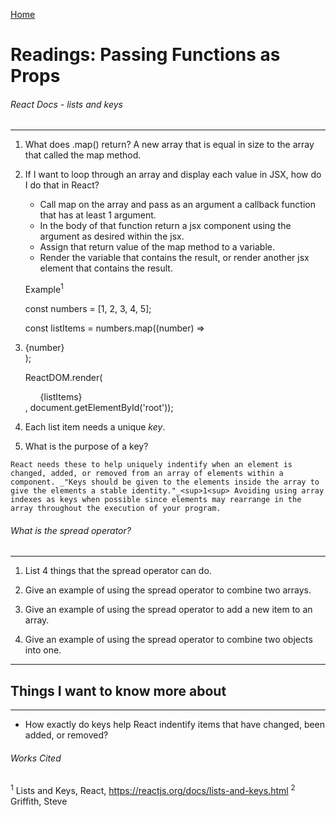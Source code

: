 [Home](README.md)

# Readings: Passing Functions as Props
###### React Docs - lists and keys
---------------

  1. What does .map() return?
     A new array that is equal in size to the array that called the map method.

  2. If I want to loop through an array and display each value in JSX, how do I do that in React?
      * Call map on the array and pass as an argument a callback function that has at least 1 argument.
      * In the body of that function return a jsx component using the argument as desired within the jsx. 
      * Assign that return value of the map method to a variable.
      * Render the variable that contains the result, or render another jsx element that contains the result.

      Example<sup>1<sup>

      const numbers = [1, 2, 3, 4, 5];

      const listItems = numbers.map((number) => <li>{number}</li>);

      ReactDOM.render(<ul>{listItems}</ul>, document.getElementById('root'));
    
  3. Each list item needs a unique *key*.

  4. What is the purpose of a key?

    React needs these to help uniquely indentify when an element is changed, added, or removed from an array of elements within a component. _"Keys should be given to the elements inside the array to give the elements a stable identity."_<sup>1<sup> Avoiding using array indexes as keys when possible since elements may rearrange in the array throughout the execution of your program.

###### What is the spread operator?
---------------
  1. List 4 things that the spread operator can do.


  2. Give an example of using the spread operator to combine two arrays.


  3. Give an example of using the spread operator to add a new item to an array.


  4. Give an example of using the spread operator to combine two objects into one.


---------------
    
## Things I want to know more about
---------------
* How exactly do keys help React indentify items that have changed, been added, or removed?

###### Works Cited
<sup>1</sup> Lists and Keys, React, https://reactjs.org/docs/lists-and-keys.html
<sup>2</sup> Griffith, Steve 